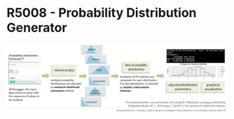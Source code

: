 # R5008 - Probability Distribution Generator

<p align="center">
<img src="https://raw.githubusercontent.com/icaroagostino/R5008/master/flux.png" width="600">
</p>
